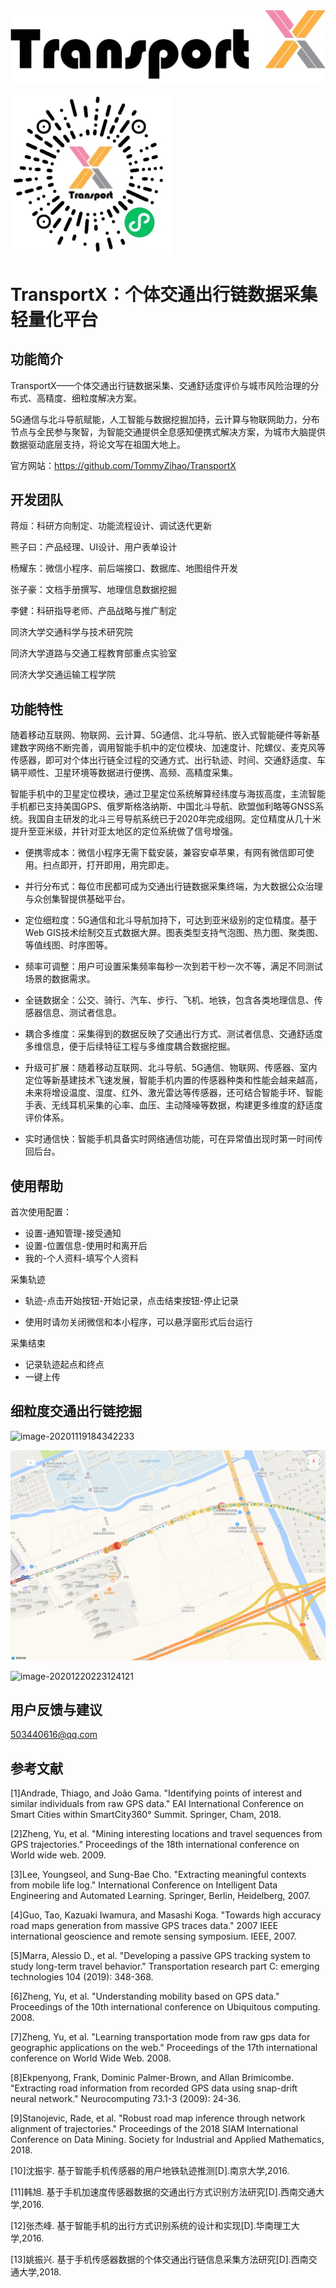 <img src="TransportX：个体交通出行链数据采集方案.assets/image-20210224220955878.png" alt="image-20210224220955878" style="zoom:50%;" />

![image-20210224223717080](TransportX：个体交通出行链数据采集方案.assets/image-20210224223717080.png)

# TransportX：个体交通出行链数据采集轻量化平台

## 功能简介

TransportX——个体交通出行链数据采集、交通舒适度评价与城市风险治理的分布式、高精度、细粒度解决方案。

5G通信与北斗导航赋能，人工智能与数据挖掘加持，云计算与物联网助力，分布节点与全民参与聚智，为智能交通提供全息感知便携式解决方案，为城市大脑提供数据驱动底层支持，将论文写在祖国大地上。

官方网站：https://github.com/TommyZihao/TransportX

## 开发团队

蒋烜：科研方向制定、功能流程设计、调试迭代更新

熊子曰：产品经理、UI设计、用户表单设计

杨耀东：微信小程序、前后端接口、数据库、地图组件开发

张子豪：文档手册撰写、地理信息数据挖掘

李健：科研指导老师、产品战略与推广制定


同济大学交通科学与技术研究院

同济大学道路与交通工程教育部重点实验室

同济大学交通运输工程学院

## 功能特性

随着移动互联网、物联网、云计算、5G通信、北斗导航、嵌入式智能硬件等新基建数字网络不断完善，调用智能手机中的定位模块、加速度计、陀螺仪、麦克风等传感器，即可对个体出行链全过程的交通方式、出行轨迹、时间、交通舒适度、车辆平顺性、卫星环境等数据进行便携、高频、高精度采集。

智能手机中的卫星定位模块，通过卫星定位系统解算经纬度与海拔高度，主流智能手机都已支持美国GPS、俄罗斯格洛纳斯、中国北斗导航、欧盟伽利略等GNSS系统。我国自主研发的北斗三号导航系统已于2020年完成组网。定位精度从几十米提升至亚米级，并针对亚太地区的定位系统做了信号增强。

- 便携零成本：微信小程序无需下载安装，兼容安卓苹果，有网有微信即可使用。扫点即开，打开即用，用完即走。
- 并行分布式：每位市民都可成为交通出行链数据采集终端，为大数据公众治理与众创集智提供基础平台。
- 定位细粒度：5G通信和北斗导航加持下，可达到亚米级别的定位精度。基于Web GIS技术绘制交互式数据大屏。图表类型支持气泡图、热力图、聚类图、等值线图、时序图等。
- 频率可调整：用户可设置采集频率每秒一次到若干秒一次不等，满足不同测试场景的数据需求。
- 全链数据全：公交、骑行、汽车、步行、飞机、地铁，包含各类地理信息、传感器信息、测试者信息。
- 耦合多维度：采集得到的数据反映了交通出行方式、测试者信息、交通舒适度多维信息，便于后续特征工程与多维度耦合数据挖掘。
- 升级可扩展：随着移动互联网、北斗导航、5G通信、物联网、传感器、室内定位等新基建技术飞速发展，智能手机内置的传感器种类和性能会越来越高，未来将增设温度、湿度、红外、激光雷达等传感器，还可结合智能手环、智能手表、无线耳机采集的心率、血压、主动降噪等数据，构建更多维度的舒适度评价体系。

- 实时通信快：智能手机具备实时网络通信功能，可在异常值出现时第一时间传回后台。

## 使用帮助

首次使用配置：

- 设置-通知管理-接受通知
- 设置-位置信息-使用时和离开后
- 我的-个人资料-填写个人资料

采集轨迹

- 轨迹-点击开始按钮-开始记录，点击结束按钮-停止记录

- 使用时请勿关闭微信和本小程序，可以悬浮窗形式后台运行

采集结束

- 记录轨迹起点和终点
- 一键上传

## 细粒度交通出行链挖掘

![image-20201119184342233](TransportX：个体交通出行链数据采集方案.assets/image-20201119184342233.png)

![image-20210217224849184](TransportX：个体交通出行链数据采集方案.assets/image-20210217224849184.png)

![image-20201220223124121](TransportX：个体交通出行链数据采集方案.assets/image-20201220223124121.png)

## 用户反馈与建议

503440616@qq.com

## 参考文献

[1]Andrade, Thiago, and João Gama. "Identifying points of interest and similar individuals from raw GPS data." EAI International Conference on Smart Cities within SmartCity360° Summit. Springer, Cham, 2018.

[2]Zheng, Yu, et al. "Mining interesting locations and travel sequences from GPS trajectories." Proceedings of the 18th international conference on World wide web. 2009.

[3]Lee, Youngseol, and Sung-Bae Cho. "Extracting meaningful contexts from mobile life log." International Conference on Intelligent Data Engineering and Automated Learning. Springer, Berlin, Heidelberg, 2007.

[4]Guo, Tao, Kazuaki Iwamura, and Masashi Koga. "Towards high accuracy road maps generation from massive GPS traces data." 2007 IEEE international geoscience and remote sensing symposium. IEEE, 2007.

[5]Marra, Alessio D., et al. "Developing a passive GPS tracking system to study long-term travel behavior." Transportation research part C: emerging technologies 104 (2019): 348-368.

[6]Zheng, Yu, et al. "Understanding mobility based on GPS data." Proceedings of the 10th international conference on Ubiquitous computing. 2008.

[7]Zheng, Yu, et al. "Learning transportation mode from raw gps data for geographic applications on the web." Proceedings of the 17th international conference on World Wide Web. 2008.

[8]Ekpenyong, Frank, Dominic Palmer-Brown, and Allan Brimicombe. "Extracting road information from recorded GPS data using snap-drift neural network." Neurocomputing 73.1-3 (2009): 24-36.

[9]Stanojevic, Rade, et al. "Robust road map inference through network alignment of trajectories." Proceedings of the 2018 SIAM International Conference on Data Mining. Society for Industrial and Applied Mathematics, 2018.

[10]沈振宇. 基于智能手机传感器的用户地铁轨迹推测[D].南京大学,2016.

[11]韩旭. 基于手机加速度传感器数据的交通出行方式识别方法研究[D].西南交通大学,2016.

[12]张杰峰. 基于智能手机的出行方式识别系统的设计和实现[D].华南理工大学,2016.

[13]姚振兴. 基于手机传感器数据的个体交通出行链信息采集方法研究[D].西南交通大学,2018.
